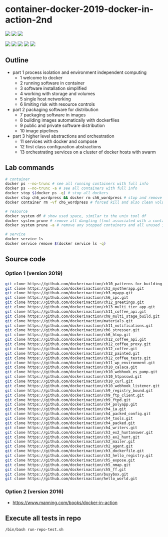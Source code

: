 # container-docker-2019-docker-in-action-2nd

![](https://img.shields.io/badge/language-bash-blue)
![](https://img.shields.io/badge/technology-docker-blue)
![](https://img.shields.io/badge/development%20year-2020-orange)

![](https://img.shields.io/github/languages/top/shijiansu/container-docker-2019-docker-in-action-2nd)
![](https://img.shields.io/github/languages/count/shijiansu/container-docker-2019-docker-in-action-2nd)
![](https://img.shields.io/github/languages/code-size/shijiansu/container-docker-2019-docker-in-action-2nd)
![](https://img.shields.io/github/repo-size/shijiansu/container-docker-2019-docker-in-action-2nd)
![](https://img.shields.io/github/last-commit/shijiansu/container-docker-2019-docker-in-action-2nd?color=red)

## Outline

- part 1 process isolation and environment independent computing
  - 1 welcome to docker
  - 2 running software in container
  - 3 software installation simplified
  - 4 working with storage and volumes
  - 5 single host networking
  - 6 limiting risk with resource controls
- part 2 packaging software for distribution
  - 7 packaging software in images
  - 8 building images automatically with dockerfiles
  - 9 public and private software distribution
  - 10 image pipelines
- part 3 higher level abstractions and orchestration
  - 11 services with docker and compose
  - 12 first class configuration abstractions
  - 13 orchestrating services on a cluster of docker hosts with swarm

## Lab commands

```bash
# container
docker ps --no-trunc # see all running containers with full info
docker ps --no-trunc -a # see all containers with full info
docker stop $(docker ps -q) # stop all dockers
docker stop ch6_wordpress && docker rm ch6_wordpress # stop and remove
docker container rm -vf ch6_wordpress # forced kill and also clean volumes

# resource
docker system df # show used space, similar to the unix tool df
docker system prune # remove all dangling ((not associated with a container)) resources.
docker system prune -a # remove any stopped containers and all unused images

# service
docker service ls
docker service remove $(docker service ls -q)
```

##  Source code

### Option 1 (version 2019)

```bash
git clone https://github.com/dockerinaction/ch10_patterns-for-building-images.git
git clone https://github.com/dockerinaction/ch3_myotherapp.git
git clone https://github.com/dockerinaction/ch3_myapp.git
git clone https://github.com/dockerinaction/ch6_ipc.git
git clone https://github.com/dockerinaction/ch12_greetings.git
git clone https://github.com/dockerinaction/ch13_multi_tier_app.git
git clone https://github.com/dockerinaction/ch11_coffee_api.git
git clone https://github.com/dockerinaction/ch8_multi_stage_build.git
git clone https://github.com/dockerinaction/materials.git
git clone https://github.com/dockerinaction/ch11_notifications.git
git clone https://github.com/dockerinaction/ch6_stresser.git
git clone https://github.com/dockerinaction/ch6_htop.git
git clone https://github.com/dockerinaction/ch12_coffee_api.git
git clone https://github.com/dockerinaction/ch12_coffee_proxy.git
git clone https://github.com/dockerinaction/ch12_coffee.git
git clone https://github.com/dockerinaction/ch12_painted.git
git clone https://github.com/dockerinaction/ch12_coffee_tests.git
git clone https://github.com/dockerinaction/ch11_wp_environment.git
git clone https://github.com/dockerinaction/ch10_calaca.git
git clone https://github.com/dockerinaction/ch10_webhook_es_pump.git
git clone https://github.com/dockerinaction/ch10_htpasswd.git
git clone https://github.com/dockerinaction/ch10_curl.git
git clone https://github.com/dockerinaction/ch10_webhook_listener.git
git clone https://github.com/dockerinaction/ch9_registry_bound.git
git clone https://github.com/dockerinaction/ch9_ftp_client.git
git clone https://github.com/dockerinaction/ch9_ftpd.git
git clone https://github.com/dockerinaction/ch4_polyapp.git
git clone https://github.com/dockerinaction/ch4_ia.git
git clone https://github.com/dockerinaction/ch4_packed_config.git
git clone https://github.com/dockerinaction/ch4_tools.git
git clone https://github.com/dockerinaction/ch4_packed.git
git clone https://github.com/dockerinaction/ch4_writers.git
git clone https://github.com/dockerinaction/ch3_ex2_huntanswer.git
git clone https://github.com/dockerinaction/ch3_ex2_hunt.git
git clone https://github.com/dockerinaction/ch2_mailer.git
git clone https://github.com/dockerinaction/ch2_agent.git
git clone https://github.com/dockerinaction/ch3_dockerfile.git
git clone https://github.com/dockerinaction/ch3_hello_registry.git
git clone https://github.com/dockerinaction/ch5_expose.git
git clone https://github.com/dockerinaction/ch5_nmap.git
git clone https://github.com/dockerinaction/ch5_ff.git
git clone https://github.com/dockerinaction/busybox.git
git clone https://github.com/dockerinaction/hello_world.git
```

### Option 2 (version 2016)

- https://www.manning.com/books/docker-in-action

## Execute all tests in repo

`/bin/bash run-repo-test.sh`
